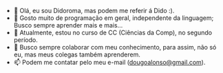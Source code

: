 - 👋 Olá, eu sou Didoroma, mas podem me referir á Dido :).
- 👀 Gosto muito de programação em geral, independente da linguagem; Busco sempre aprender mais e mais...
- 🌱 Atualmente, estou no curso de CC (Ciências da Comp), no segundo período.
- 💞️ Busco sempre colaborar com meu conhecimento, para assim, não só eu, mas meus colegas também aprenderem.
- 📫 Podem me contatar pelo meu e-mail (dougoalonso@gmail.com).

<!---
Didoroma/Didoroma is a ✨ special ✨ repository because its `README.md` (this file) appears on your GitHub profile.
You can click the Preview link to take a look at your changes.
--->


